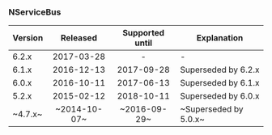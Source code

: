 ### NServiceBus

| Version | Released     | Supported until | Explanation                     |
| ------- |:------------:|:---------------:| ------------------------------- |
| 6.2.x   | 2017-03-28   | -               | -                               |
| 6.1.x   | 2016-12-13   | 2017-09-28      | Superseded by 6.2.x             |
| 6.0.x   | 2016-10-11   | 2017-06-13      | Superseded by 6.1.x             |
| 5.2.x   | 2015-02-12   | 2018-10-11      | Superseded by 6.0.x             |
| ~4.7.x~ | ~2014-10-07~ | ~2016-09-29~    | ~Superseded by 5.0.x~           |

